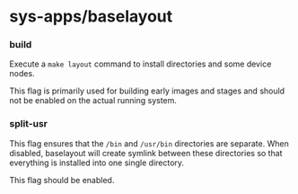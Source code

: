 # sys-apps/baselayout

### build
Execute a `make layout` command to install directories and some device nodes.

This flag is primarily used for building early images and stages and should not be enabled on the actual running system.

### split-usr
This flag ensures that the `/bin` and `/usr/bin` directories are separate. When disabled, baselayout will create symlink between these directories so that everything is installed into one single directory.

This flag should be enabled.
